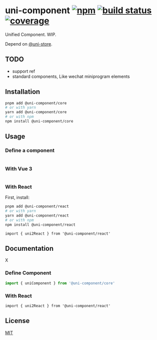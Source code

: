 # uni-component [![npm](https://badgen.net/npm/v/@uni-component/core)](https://www.npmjs.com/package/@uni-component/core) [![build status](https://github.com/dolymood/uni-component/workflows/test/badge.svg)](https://github.com/dolymood/uni-component/actions/workflows/test.yml) [![coverage](https://badgen.net/codecov/c/github/dolymood/uni-component)](https://codecov.io/github/dolymood/uni-component)

Unified Component. WIP.

Depend on [@uni-store](https://github.com/dolymood/uni-store).

## TODO

- support ref
- standard components, Like wechat miniprogram elements

## Installation

```bash
pnpm add @uni-component/core
# or with yarn
yarn add @uni-component/core
# or with npm
npm install @uni-component/core
```

## Usage

### Define a component

```ts

```

### With Vue 3

```ts
```

### With React

First, install:

```bash
pnpm add @uni-component/react
# or with yarn
yarn add @uni-component/react
# or with npm
npm install @uni-component/react
```

```tsx
import { uni2React } from '@uni-component/react'
```

## Documentation

X
### Define Component

```ts
import { uniComponent } from '@uni-component/core'
```

### With React

```tsx
import { uni2React } from '@uni-component/react'
```

## License

[MIT](http://opensource.org/licenses/MIT)
